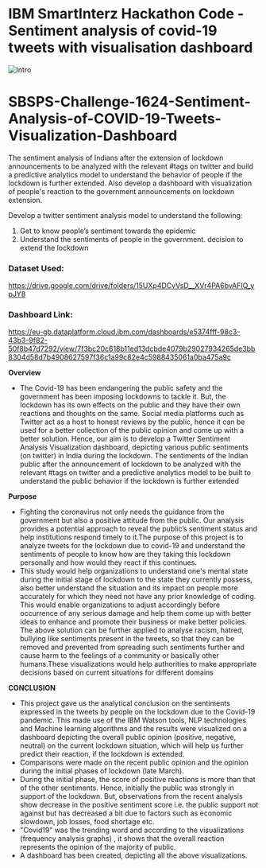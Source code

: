 # IBM SmartInterz Hackathon Code - Sentiment analysis of covid-19 tweets with visualisation dashboard

![Intro](https://github.com/SmartPracticeschool/SBSPS-Challenge-1624-Sentiment-Analysis-of-COVID-19-Tweets-Visualization-Dashboard/blob/master/Screenshot%20(35).png)


# SBSPS-Challenge-1624-Sentiment-Analysis-of-COVID-19-Tweets-Visualization-Dashboard

The sentiment analysis of Indians after the extension of lockdown announcements to be analyzed with the relevant #tags on twitter and build a predictive analytics model to understand the behavior of people if the lockdown is further extended.
Also develop a dashboard with visualization of people's reaction to the government announcements on lockdown extension.

Develop a twitter sentiment analysis model to understand the following:
1. Get to know people’s sentiment towards the epidemic
2. Understand the sentiments of people in the government. decision to extend the lockdown

### Dataset Used:
https://drive.google.com/drive/folders/15UXp4DCvVsD__XVr4PA6bvAFIQ_ypJY8

### Dashboard Link:
https://eu-gb.dataplatform.cloud.ibm.com/dashboards/e5374fff-98c3-43b3-9f82-50f8b47d7292/view/7f3bc20c618b11ed13dcbde4079b29027934265de3bb8304d58d7b4908627597f36c1a99c82e4c5988435061a0ba475a9c

 **Overview**
- The Covid-19 has been endangering the public safety and the government has been imposing
lockdowns to tackle it. But, the lockdown has its own effects on the public and they have
their own reactions and thoughts on the same. Social media platforms such as Twitter act as
a host to honest reviews by the public, hence it can be used for a better collection of the
public opinion and come up with a better solution.
Hence, our aim is to develop a Twitter Sentiment Analysis Visualization dashboard,
depicting various public sentiments (on twitter) in India during the lockdown.
The sentiments of the Indian public after the announcement of lockdown to be analyzed with
the relevant #tags on twitter and a predictive analytics model to be built to understand the
public behavior if the lockdown is further extended

**Purpose**
- Fighting the coronavirus not only needs the guidance from the government but also a
positive attitude from the public. Our analysis provides a potential approach to reveal the
public’s sentiment status and help institutions respond timely to it.The purpose of this project
is to analyze tweets for the lockdown due to covid-19 and understand the sentiments of
people to know how are they taking this lockdown personally and how would they react if
this continues.
- This study would help organizations to understand one's mental state during the initial stage
of lockdown to the state they currently possess, also better understand the situation and its
impact on people more accurately for which they need not have any prior knowledge of
coding. This would enable organizations to adjust accordingly before occurrence of any
serious damage and help them come up with better ideas to enhance and promote their
business or make better policies.
The above solution can be further applied to analyse racism, hatred, bullying like sentiments
present in the tweets, so that they can be removed and prevented from spreading such
sentiments further and cause harm to the feelings of a community or basically other
humans.These visualizations would help authorities to make appropriate decisions based on
current situations for different domains

**CONCLUSION**
- This project gave us the analytical conclusion on the sentiments expressed in the tweets by
people on the lockdown due to the Covid-19 pandemic. This made use of the IBM Watson
tools, NLP technologies and Machine learning algorithms and the results were visualized
on a dashboard depicting the overall public opinion (positive, negative, neutral) on the
current lockdown situation, which will help us further predict their reaction, if the
lockdown is extended.
- Comparisons were made on the recent public opinion and the opinion during the initial
phases of lockdown (late March).
- During the initial phase, the score of positive reactions is more than that of the other
sentiments. Hence, initially the public was strongly in support of the lockdown. But,
observations from the recent analysis show decrease in the positive sentiment score i.e. the
public support not against but has decreased a bit due to factors such as economic
slowdown, job losses, food shortage etc.
- "Covid19" was the trending word and according to the visualizations (frequency analysis
graphs) , it shows that the overall reaction represents the opinion of the majority of public.
- A dashboard has been created, depicting all the above visualizations.


